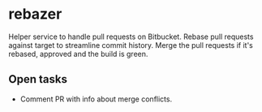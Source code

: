 # rebazer

Helper service to handle pull requests on Bitbucket.
Rebase pull requests against target to streamline commit history.
Merge the pull requests if it's rebased, approved and the build is green.


## Open tasks

* Comment PR with info about merge conflicts.
